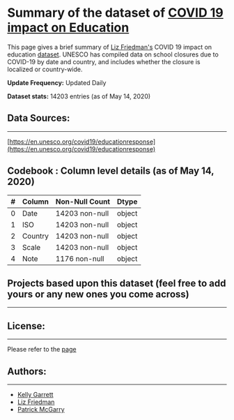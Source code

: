 # Summary of the dataset of [COVID 19 impact on Education](https://data.world/liz-friedman/covid-19-impact-on-education) 
This page gives a brief summary of [Liz Friedman's](https://data.world/liz-friedman) COVID 19 impact on education [dataset](https://data.world/liz-friedman/covid-19-impact-on-education). UNESCO has compiled data on school closures due to COVID-19 by date and country, and includes whether the closure is localized or country-wide. 



**Update Frequency:** Updated Daily

**Dataset stats:** 14203 entries (as of May 14, 2020)

## Data Sources:
--------
[https://en.unesco.org/covid19/educationresponse](https://en.unesco.org/covid19/educationresponse)

## Codebook : Column level details (as of May 14, 2020)

| #  | Column  | Non-Null Count | Dtype |
--- | ------   |-------------- | ----- |
 0  | Date     |14203 non-null | object|
 1   |ISO      |14203 non-null | object|
 2   |Country  |14203 non-null | object|
 3   |Scale    |14203 non-null | object|
 4  | Note    | 1176 non-null  | object|
 
 
## Projects based upon this dataset (feel free to add yours or any new ones you come across)
_________

## License:
-------------
Please refer to the [page](https://data.world/liz-friedman/covid-19-impact-on-education/contributors)

## Authors:
-------------
* [Kelly Garrett](https://data.world/kgarrett)
* [Liz Friedman](https://data.world/liz-friedman)
* [Patrick McGarry](https://data.world/scuttlemonkey)

